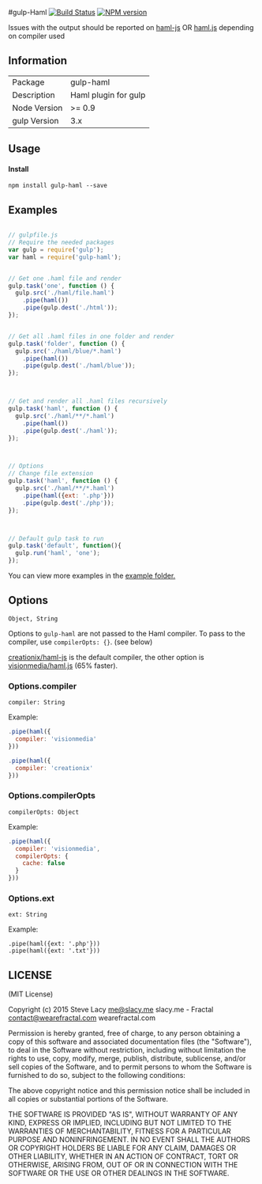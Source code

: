 #gulp-Haml
[![Build Status](https://travis-ci.org/stevelacy/gulp-haml.png?branch=master)](https://travis-ci.org/stevelacy/gulp-haml)
[![NPM version](https://badge.fury.io/js/gulp-haml.png)](http://badge.fury.io/js/gulp-haml)

Issues with the output should be reported on [haml-js](https://github.com/creationix/haml-js) OR [haml.js](https://github.com/visionmedia/haml.js) depending on compiler used

## Information

<table>
<tr>
<td>Package</td><td>gulp-haml</td>
</tr>
<tr>
<td>Description</td>
<td>Haml plugin for gulp</td>
</tr>
<tr>
<td>Node Version</td>
<td>>= 0.9</td>
</tr>
<tr>
<td>gulp Version</td>
<td>3.x</td>
</tr>
</table>

## Usage
#### Install
    npm install gulp-haml --save

## Examples

```javascript

// gulpfile.js
// Require the needed packages
var gulp = require('gulp');
var haml = require('gulp-haml');


// Get one .haml file and render
gulp.task('one', function () {
  gulp.src('./haml/file.haml')
    .pipe(haml())
    .pipe(gulp.dest('./html'));
});


// Get all .haml files in one folder and render
gulp.task('folder', function () {
  gulp.src('./haml/blue/*.haml')
    .pipe(haml())
    .pipe(gulp.dest('./haml/blue'));
});



// Get and render all .haml files recursively
gulp.task('haml', function () {
  gulp.src('./haml/**/*.haml')
    .pipe(haml())
    .pipe(gulp.dest('./haml'));
});



// Options
// Change file extension
gulp.task('haml', function () {
  gulp.src('./haml/**/*.haml')
    .pipe(haml({ext: '.php'}))
    .pipe(gulp.dest('./php'));
});



// Default gulp task to run
gulp.task('default', function(){
  gulp.run('haml', 'one');
});

```
You can view more examples in the [example folder.](https://github.com/stevelacy/gulp-haml/tree/master/examples)

## Options
`Object, String`

Options to `gulp-haml` are not passed to the Haml compiler. To pass to the compiler, use `compilerOpts: {}`. (see below)

[creationix/haml-js](https://github.com/creationix/haml-js) is the default compiler, the other option is [visionmedia/haml.js](https://github.com/visionmedia/haml.js) (65% faster).

### Options.compiler
`compiler: String`

Example:
```javascript
.pipe(haml({
  compiler: 'visionmedia'
}))

.pipe(haml({
  compiler: 'creationix'
}))
```

### Options.compilerOpts
`compilerOpts: Object`

Example:
```javascript
.pipe(haml({
  compiler: 'visionmedia',
  compilerOpts: {
    cache: false
  }
}))
```

### Options.ext
`ext: String`

Example:

    .pipe(haml({ext: '.php'}))
    .pipe(haml({ext: '.txt'}))






## LICENSE

(MIT License)

Copyright (c) 2015 Steve Lacy <me@slacy.me> slacy.me - Fractal <contact@wearefractal.com> wearefractal.com

Permission is hereby granted, free of charge, to any person obtaining
a copy of this software and associated documentation files (the
"Software"), to deal in the Software without restriction, including
without limitation the rights to use, copy, modify, merge, publish,
distribute, sublicense, and/or sell copies of the Software, and to
permit persons to whom the Software is furnished to do so, subject to
the following conditions:

The above copyright notice and this permission notice shall be
included in all copies or substantial portions of the Software.

THE SOFTWARE IS PROVIDED "AS IS", WITHOUT WARRANTY OF ANY KIND,
EXPRESS OR IMPLIED, INCLUDING BUT NOT LIMITED TO THE WARRANTIES OF
MERCHANTABILITY, FITNESS FOR A PARTICULAR PURPOSE AND
NONINFRINGEMENT. IN NO EVENT SHALL THE AUTHORS OR COPYRIGHT HOLDERS BE
LIABLE FOR ANY CLAIM, DAMAGES OR OTHER LIABILITY, WHETHER IN AN ACTION
OF CONTRACT, TORT OR OTHERWISE, ARISING FROM, OUT OF OR IN CONNECTION
WITH THE SOFTWARE OR THE USE OR OTHER DEALINGS IN THE SOFTWARE.

